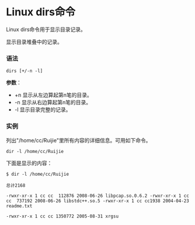 
# Linux dirs命令



Linux dirs命令用于显示目录记录。

显示目录堆叠中的记录。

### 语法

```
dirs [+/-n -l]
```

**参数**：

*   +n 显示从左边算起第n笔的目录。
*   -n 显示从右边算起第n笔的目录。
*   -l 显示目录完整的记录。

### 实例

列出"/home/cc/Ruijie"里所有内容的详细信息。可用如下命令。

```
dir -l /home/cc/Ruijie

```

下面是显示的内容：

```
$ dir -l /home/cc/Ruijie

总计2168

-rwxr-xr-x 1 cc cc  112876 2008-06-26 libpcap.so.0.6.2 -rwxr-xr-x 1 cc cc  737192 2008-06-26 libstdc++.so.5 -rwxr-xr-x 1 cc cc1938 2004-04-23 readme.txt

-rwxr-xr-x 1 cc cc 1350772 2005-08-31 xrgsu

```



